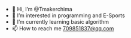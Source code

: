 - 👋 Hi, I’m @Tmakerchima
- 👀 I’m interested in programming and E-Sports
- 🌱 I’m currently learning basic algorithm
- 📫 How to reach me 709851837@qq.com

<!---
Tmakerchima/Tmakerchima is a ✨ special ✨ repository because its `README.md` (this file) appears on your GitHub profile.
You can click the Preview link to take a look at your changes.
--->
